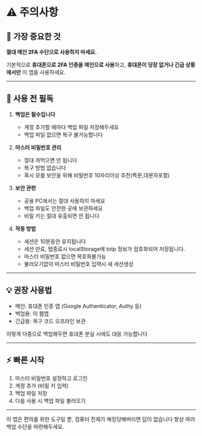 # ⚠️ 주의사항

## 🚨 가장 중요한 것

**절대 메인 2FA 수단으로 사용하지 마세요.**

기본적으로 **휴대폰으로 2FA 인증을 메인으로 사용**하고, 
**휴대폰이 당장 없거나 긴급 상황에서만** 이 앱을 사용하세요.

---

## 📱 사용 전 필독

1. **백업은 필수입니다**
   - 계정 추가할 때마다 백업 파일 저장해두세요
   - 백업 파일 없으면 복구 불가능합니다

2. **마스터 비밀번호 관리**
   - 절대 까먹으면 안 됩니다
   - 복구 방법 없습니다
   - 혹시 모를 보안을 위해 비밀번호 10자리이상 추천(특문,대문자포함)

3. **보안 관련**
   - 공용 PC에서는 절대 사용하지 마세요
   - 백업 파일도 안전한 곳에 보관하세요
   - 비밀 키는 절대 유출되면 안 됩니다
    
4. **작동 방법**
   - 세션은 10분동안 유지됩니다
   - 세션 만료, 탭종료시 localStorage에 totp 정보가 암호화되어 저장됩니다.
   - 마스터 비밀번호 없으면 복호화불가능
   - 불러오기없이 마스터 비밀번호 입력시 새 세션생성
---

## 💡 권장 사용법

- 메인: 휴대폰 인증 앱 (Google Authenticator, Authy 등)
- 백업용: 이 웹앱
- 긴급용: 복구 코드 오프라인 보관

이렇게 다중으로 백업해두면 휴대폰 분실 시에도 대응 가능합니다

---

## ⚡ 빠른 시작

1. 마스터 비밀번호 설정하고 로그인
2. 계정 추가 (비밀 키 입력)
3. 백업 파일 저장
4. 다음 사용 시 백업 파일 불러오기

---

이 앱은 편의를 위한 도구일 뿐, 컴퓨터 전체가 해킹당해버리면 답이 없습니다
항상 여러 백업 수단을 마련해두세요.
